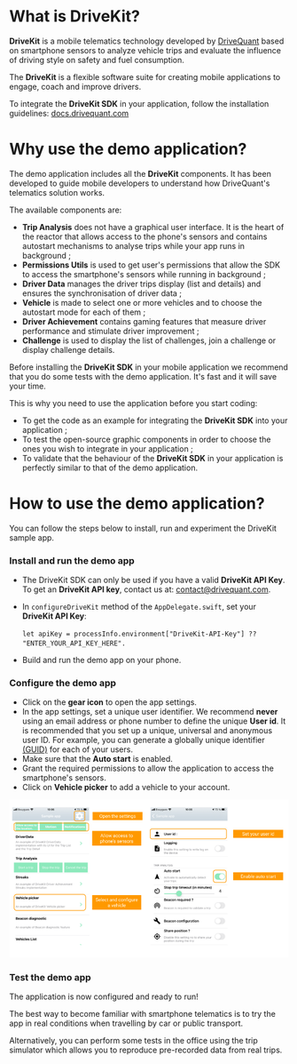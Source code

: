 # What is DriveKit?

**DriveKit** is a mobile telematics technology developed by [DriveQuant](https://www.drivequant.com/) based on smartphone sensors to analyze vehicle trips and evaluate the influence of driving style on safety and fuel consumption.

The **DriveKit** is a flexible software suite for creating mobile applications to engage, coach and improve drivers.

To integrate the **DriveKit SDK** in your application, follow the installation guidelines: [docs.drivequant.com](https://docs.drivequant.com)

# Why use the demo application?

The demo application includes all the **DriveKit** components. It has been developed to guide mobile developers to understand how DriveQuant's telematics solution works.

The available components are:
* **Trip Analysis** does not have a graphical user interface. It is the heart of the reactor that allows access to the phone's sensors and contains autostart mechanisms to analyse trips while your app runs in background ;
* **Permissions Utils** is used to get user's permissions that allow the SDK to access the smartphone's sensors while running in background ;
* **Driver Data** manages the driver trips display (list and details) and ensures the synchronisation of driver data ;
* **Vehicle** is made to select one or more vehicles and to choose the autostart mode for each of them ;
* **Driver Achievement** contains gaming features that measure driver performance and stimulate driver improvement ;
* **Challenge** is used to display the list of challenges, join a challenge or display challenge details.

Before installing the **DriveKit SDK** in your mobile application we recommend that you do some tests with the demo application. It's fast and it will save your time. 

This is why you need to use the application before you start coding:
* To get the code as an example for integrating the **DriveKit SDK** into your application ;
* To test the open-source graphic components in order to choose the ones you wish to integrate in your application ;
* To validate that the behaviour of the **DriveKit SDK** in your application is perfectly similar to that of the demo application.

# How to use the demo application?

You can follow the steps below to install, run and experiment the DriveKit sample app.

### Install and run the demo app

* The DriveKit SDK can only be used if you have a valid **DriveKit API Key**. To get an **DriveKit API key**, contact us at: <contact@drivequant.com>.
* In `configureDriveKit` method of the `AppDelegate.swift`, set your **DriveKit API Key**:
  
  `let apiKey = processInfo.environment["DriveKit-API-Key"] ?? "ENTER_YOUR_API_KEY_HERE".`
* Build and run the demo app on your phone.

### Configure the demo app

* Click on the **gear icon** to open the app settings.
* In the app settings, set a unique user identifier. We recommend **never** using an email address or phone number to define the unique **User id**. It is recommended that you set up a unique, universal and anonymous user ID. For example, you can generate a globally unique identifier [(GUID)](https://www.guidgenerator.com/online-guid-generator.aspx) for each of your users.
* Make sure that the **Auto start** is enabled.
* Grant the required permissions to allow the application to access the smartphone's sensors.
* Click on **Vehicle picker** to add a vehicle to your account.

![iOS Sample App Screenshots](https://github.com/DriveQuantPublic/drivekit-ui-ios/blob/master/iOS%20Sample%20App.png)


### Test the demo app

The application is now configured and ready to run! 

The best way to become familiar with smartphone telematics is to try the app in real conditions when travelling by car or public transport.

Alternatively, you can perform some tests in the office using the trip simulator which allows you to reproduce pre-recorded data from real trips.

